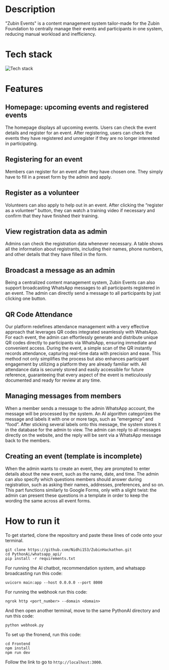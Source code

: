 # Description
"Zubin Events" is a content management system tailor-made for the Zubin Foundation to centrally manage their events and participants in one system, reducing manual workload and inefficiency.
# Tech stack
![Tech stack](https://github.com/user-attachments/assets/df45a6c5-dee4-406e-a308-6830768b4f0e)

# Features
## Homepage: upcoming events and registered events
The homepage displays all upcoming events. Users can check the event details and register for an event. After registering, users can check the events they have registered and unregister if they are no longer interested in participating.
## Registering for an event
Members can register for an event after they have chosen one. They simply have to fill in a preset form by the admin and apply.
## Register as a volunteer
Volunteers can also apply to help out in an event. After clicking the “register as a volunteer” button, they can watch a training video if necessary and confirm that they have finished their training.
## View registration data as admin
Admins can check the registration data whenever necessary. A table shows all the information about registrants, including their names, phone numbers, and other details that they have filled in the form.
## Broadcast a message as an admin
Being a centralized content management system, Zubin Events can also support broadcasting WhatsApp messages to all participants registered in an event. The admin can directly send a message to all participants by just clicking one button.
## QR Code Attendance
Our platform redefines attendance management with a very effective  approach that leverages QR codes integrated seamlessly with WhatsApp. For each event, the admin can effortlessly generate and distribute unique QR codes directly to participants via WhatsApp, ensuring immediate and convenient access. During the event, a simple scan of the QR instantly records attendance, capturing real-time data with precision and ease. This method not only simplifies the process but also enhances participant engagement by utilizing a platform they are already familiar with. All attendance data is securely stored and easily accessible for future reference, guaranteeing that every aspect of the event is meticulously documented and ready for review at any time.
## Managing messages from members
When a member sends a message to the admin WhatsApp account, the message will be processed by the system. An AI algorithm categorizes the message and labels it with one or more tags, such as “emergency” and “food”. After sticking several labels onto this message, the system stores it in the database for the admin to view. The admin can reply to all messages directly on the website, and the reply will be sent via a WhatsApp message back to the members.
## Creating an event (template is incomplete)
When the admin wants to create an event, they are prompted to enter details about the new event, such as the name, date, and time. The admin can also specify which questions members should answer during registration, such as asking their names, addresses, preferences, and so on. This part functions similarly to Google Forms, only with a slight twist: the admin can present these questions in a template in order to keep the wording the same across all event forms.
# How to run it
To get started, clone the repository and paste these lines of code onto your terminal.
```
git clone https://github.com/Nidhi153/ZubinHackathon.git
cd PythonAi/whatsapp_api/
pip install -r requirements.txt
```

For running the AI chatbot, recommendation system, and whatsapp broadcasting run this code:
```
uvicorn main:app --host 0.0.0.0 --port 8000 
```

For running the webhook run this code:
```
ngrok http <port_number> --domain <domain>
```

And then open another terminal, move to the same PythonAI directory and run this code:
```
python webhook.py
```
To set up the fronend, run this code:
```
cd Frontend
npm install
npm run dev
```

Follow the link to go to `http://localhost:3000`.
